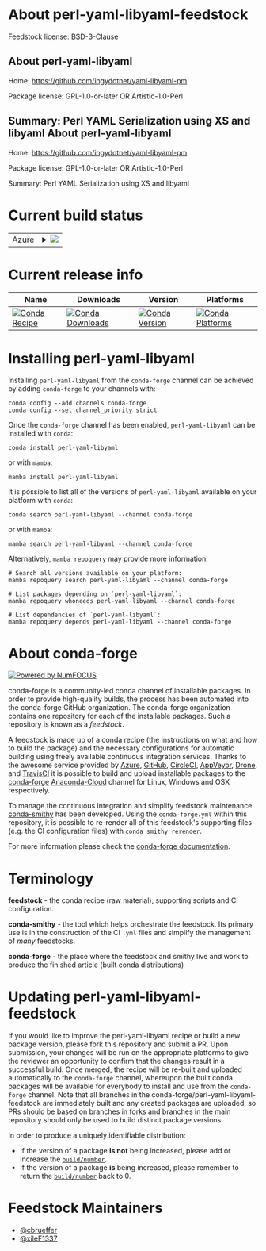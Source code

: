 About perl-yaml-libyaml-feedstock
=================================

Feedstock license: [BSD-3-Clause](https://github.com/conda-forge/perl-yaml-libyaml-feedstock/blob/main/LICENSE.txt)

About perl-yaml-libyaml
-----------------------

Home: https://github.com/ingydotnet/yaml-libyaml-pm

Package license: GPL-1.0-or-later OR Artistic-1.0-Perl

Summary: Perl YAML Serialization using XS and libyaml
About perl-yaml-libyaml
-----------------------

Home: https://github.com/ingydotnet/yaml-libyaml-pm

Package license: GPL-1.0-or-later OR Artistic-1.0-Perl

Summary: Perl YAML Serialization using XS and libyaml

Current build status
====================


<table>
    
  <tr>
    <td>Azure</td>
    <td>
      <details>
        <summary>
          <a href="https://dev.azure.com/conda-forge/feedstock-builds/_build/latest?definitionId=17875&branchName=main">
            <img src="https://dev.azure.com/conda-forge/feedstock-builds/_apis/build/status/perl-yaml-libyaml-feedstock?branchName=main">
          </a>
        </summary>
        <table>
          <thead><tr><th>Variant</th><th>Status</th></tr></thead>
          <tbody><tr>
              <td>linux_64</td>
              <td>
                <a href="https://dev.azure.com/conda-forge/feedstock-builds/_build/latest?definitionId=17875&branchName=main">
                  <img src="https://dev.azure.com/conda-forge/feedstock-builds/_apis/build/status/perl-yaml-libyaml-feedstock?branchName=main&jobName=linux&configuration=linux%20linux_64_" alt="variant">
                </a>
              </td>
            </tr><tr>
              <td>osx_64</td>
              <td>
                <a href="https://dev.azure.com/conda-forge/feedstock-builds/_build/latest?definitionId=17875&branchName=main">
                  <img src="https://dev.azure.com/conda-forge/feedstock-builds/_apis/build/status/perl-yaml-libyaml-feedstock?branchName=main&jobName=osx&configuration=osx%20osx_64_" alt="variant">
                </a>
              </td>
            </tr>
          </tbody>
        </table>
      </details>
    </td>
  </tr>
</table>

Current release info
====================

| Name | Downloads | Version | Platforms |
| --- | --- | --- | --- |
| [![Conda Recipe](https://img.shields.io/badge/recipe-perl--yaml--libyaml-green.svg)](https://anaconda.org/conda-forge/perl-yaml-libyaml) | [![Conda Downloads](https://img.shields.io/conda/dn/conda-forge/perl-yaml-libyaml.svg)](https://anaconda.org/conda-forge/perl-yaml-libyaml) | [![Conda Version](https://img.shields.io/conda/vn/conda-forge/perl-yaml-libyaml.svg)](https://anaconda.org/conda-forge/perl-yaml-libyaml) | [![Conda Platforms](https://img.shields.io/conda/pn/conda-forge/perl-yaml-libyaml.svg)](https://anaconda.org/conda-forge/perl-yaml-libyaml) |

Installing perl-yaml-libyaml
============================

Installing `perl-yaml-libyaml` from the `conda-forge` channel can be achieved by adding `conda-forge` to your channels with:

```
conda config --add channels conda-forge
conda config --set channel_priority strict
```

Once the `conda-forge` channel has been enabled, `perl-yaml-libyaml` can be installed with `conda`:

```
conda install perl-yaml-libyaml
```

or with `mamba`:

```
mamba install perl-yaml-libyaml
```

It is possible to list all of the versions of `perl-yaml-libyaml` available on your platform with `conda`:

```
conda search perl-yaml-libyaml --channel conda-forge
```

or with `mamba`:

```
mamba search perl-yaml-libyaml --channel conda-forge
```

Alternatively, `mamba repoquery` may provide more information:

```
# Search all versions available on your platform:
mamba repoquery search perl-yaml-libyaml --channel conda-forge

# List packages depending on `perl-yaml-libyaml`:
mamba repoquery whoneeds perl-yaml-libyaml --channel conda-forge

# List dependencies of `perl-yaml-libyaml`:
mamba repoquery depends perl-yaml-libyaml --channel conda-forge
```


About conda-forge
=================

[![Powered by
NumFOCUS](https://img.shields.io/badge/powered%20by-NumFOCUS-orange.svg?style=flat&colorA=E1523D&colorB=007D8A)](https://numfocus.org)

conda-forge is a community-led conda channel of installable packages.
In order to provide high-quality builds, the process has been automated into the
conda-forge GitHub organization. The conda-forge organization contains one repository
for each of the installable packages. Such a repository is known as a *feedstock*.

A feedstock is made up of a conda recipe (the instructions on what and how to build
the package) and the necessary configurations for automatic building using freely
available continuous integration services. Thanks to the awesome service provided by
[Azure](https://azure.microsoft.com/en-us/services/devops/), [GitHub](https://github.com/),
[CircleCI](https://circleci.com/), [AppVeyor](https://www.appveyor.com/),
[Drone](https://cloud.drone.io/welcome), and [TravisCI](https://travis-ci.com/)
it is possible to build and upload installable packages to the
[conda-forge](https://anaconda.org/conda-forge) [Anaconda-Cloud](https://anaconda.org/)
channel for Linux, Windows and OSX respectively.

To manage the continuous integration and simplify feedstock maintenance
[conda-smithy](https://github.com/conda-forge/conda-smithy) has been developed.
Using the ``conda-forge.yml`` within this repository, it is possible to re-render all of
this feedstock's supporting files (e.g. the CI configuration files) with ``conda smithy rerender``.

For more information please check the [conda-forge documentation](https://conda-forge.org/docs/).

Terminology
===========

**feedstock** - the conda recipe (raw material), supporting scripts and CI configuration.

**conda-smithy** - the tool which helps orchestrate the feedstock.
                   Its primary use is in the construction of the CI ``.yml`` files
                   and simplify the management of *many* feedstocks.

**conda-forge** - the place where the feedstock and smithy live and work to
                  produce the finished article (built conda distributions)


Updating perl-yaml-libyaml-feedstock
====================================

If you would like to improve the perl-yaml-libyaml recipe or build a new
package version, please fork this repository and submit a PR. Upon submission,
your changes will be run on the appropriate platforms to give the reviewer an
opportunity to confirm that the changes result in a successful build. Once
merged, the recipe will be re-built and uploaded automatically to the
`conda-forge` channel, whereupon the built conda packages will be available for
everybody to install and use from the `conda-forge` channel.
Note that all branches in the conda-forge/perl-yaml-libyaml-feedstock are
immediately built and any created packages are uploaded, so PRs should be based
on branches in forks and branches in the main repository should only be used to
build distinct package versions.

In order to produce a uniquely identifiable distribution:
 * If the version of a package **is not** being increased, please add or increase
   the [``build/number``](https://docs.conda.io/projects/conda-build/en/latest/resources/define-metadata.html#build-number-and-string).
 * If the version of a package **is** being increased, please remember to return
   the [``build/number``](https://docs.conda.io/projects/conda-build/en/latest/resources/define-metadata.html#build-number-and-string)
   back to 0.

Feedstock Maintainers
=====================

* [@cbrueffer](https://github.com/cbrueffer/)
* [@xileF1337](https://github.com/xileF1337/)

